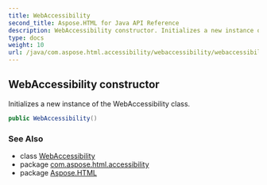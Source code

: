 ```yaml
---
title: WebAccessibility
second_title: Aspose.HTML for Java API Reference
description: WebAccessibility constructor. Initializes a new instance of the WebAccessibility class
type: docs
weight: 10
url: /java/com.aspose.html.accessibility/webaccessibility/webaccessibility/
---
```

## WebAccessibility constructor

Initializes a new instance of the WebAccessibility class.

```java
public WebAccessibility()
```

### See Also

* class [WebAccessibility](../)
* package [com.aspose.html.accessibility](../../../com.aspose.html.accessibility/)
* package [Aspose.HTML](../../../)
